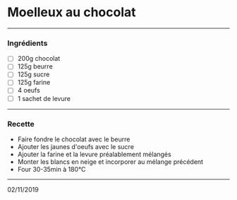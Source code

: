 # Moelleux au chocolat

---

### Ingrédients

- [ ] 200g chocolat
- [ ] 125g beurre
- [ ] 125g sucre
- [ ] 125g farine
- [ ] 4 oeufs
- [ ] 1 sachet de levure

---

### Recette

- Faire fondre le chocolat avec le beurre
- Ajouter les jaunes d'oeufs avec le sucre
- Ajouter la farine et la levure préalablement mélangés
- Monter les blancs en neige et incorporer au mélange précédent
- Four 30-35min à 180°C

---

02/11/2019

